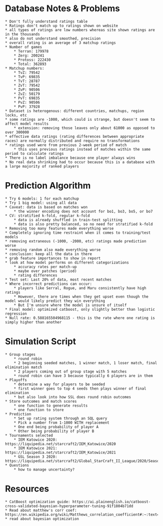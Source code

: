 # Database Notes & Problems
	* Don't fully understand ratings table
	* Ratings don't match up to ratings shown on website
	* all types of ratings are low numbers whereas site shown ratings are in the thousands
	* also do not understand smoothed, precision
	* overall rating is an average of 3 matchup ratings
	* Number of games
		* Terran: 179978
		* Zerg: 200241
		* Protoss: 222430
		* Total: 362893
	* Matchup numbers:
		* TvZ: 79542
		* TvP: 69835
		* TvT: 28787
		* ZvT: 79542
		* ZvP: 90506
		* ZvZ: 50179
		* PvT: 69835
		* PvZ: 90506
		* PvP: 37928
	* Dataset is heterogenous: different countries, matchups, region locks, etc
	* some ratings are -1000, which could is strange, but doesn't seem to affect model results
		* extension: removing those leaves only about 61000 as opposed to over 300000
	* effective data ratings (rating differences between appropriate races) are normally distributed and require no transformations
	* ratings used were from previous 2-week period of match
		* this uses previous ratings instead of matches within the same period to calculate ratings
	* There is no label imbalance because one player always wins
	* No real data shrinking had to occur because this is a database with a large majority of ranked players

# Prediction Algorithm
	* Try 6 models: 1 for each matchup
	* Try 1 big model: using all data
	* Caveat: data is based on matches won
		* the winner encoding does not account for bo1, bo3, bo5, or bo7
	* CV: stratified k-fold, regular k-fold
		* data is already shuffled in train-test splitting
		* data is also pretty balanced, so no need for stratified k-fold
	* Removing too many features made everything worse
	* Completely ignoring time restraint when it comes to training/test models
	* removing extraneous (-1000, -2000, etc) ratings made prediction worse
	* removing random also made everything worse
	* conclusion: keep all the data in there
	* grab feature importances to show in report
	* look at how model performs on different categorizations
		* accuracy rates per match-up
		* maybe over patches (period)
		* rating differences
	* Test set: Last 20% of data, most recent matches
	* Where incorrect predictions can occur:
		* players like Serral, Rogue, and Maru consistently have high ratings
		* However, there are times when they get upset even though the model would likely predict they win everything
		* But I'm unsure where the model is unsure of itself
	* Final model: optimized catboost, only slightly better than logistic regression
	* Null rate: 0.588165504968115 - this is the rate where one rating is simply higher than another

# Simulation Script
	* Group stages
		* round robin
		* 2 beginning seeded matches, 1 winner match, 1 loser match, final elimination match
		* 2 players coming out of group stage with 5 matches
		* round robin can have 3 because typically 6 players are in them
	* Playoffs
		* determine a way for players to be seeded
		* first winner goes to top 4 seeds then plays winner of final elimination
		* but also look into how SSL does round robin outcomes
	* Store outcomes and match scores
		* one function to generate results
		* one function to store
	* Prediction
		* Set up rating system through an SQL query
		* Pick a number from 1-1000 WITH replacement
		* One end being probability of player A
		* Other being probability of player B
	* Tournaments selected
		* IEM Katowice 2020: https://liquipedia.net/starcraft2/IEM_Katowice/2020
		* IEM Katowice 2021: https://liquipedia.net/starcraft2/IEM_Katowice/2021
		* GSL Season 3 2020: https://liquipedia.net/starcraft2/Global_StarCraft_II_League/2020/Season_3
	* Questions
		* how to manage uncertainty?

# Resources
	* CatBoost optimization guide: https://ai.plainenglish.io/catboost-cross-validated-bayesian-hyperparameter-tuning-91f1804b71dd
	* Read about matthew's corr coef: https://en.wikipedia.org/wiki/Matthews_correlation_coefficient#:~:text=The%20Matthews%20correlation%20coefficient%20(MCC,Matthews%20in%201975.
	* read about bayesian optimization